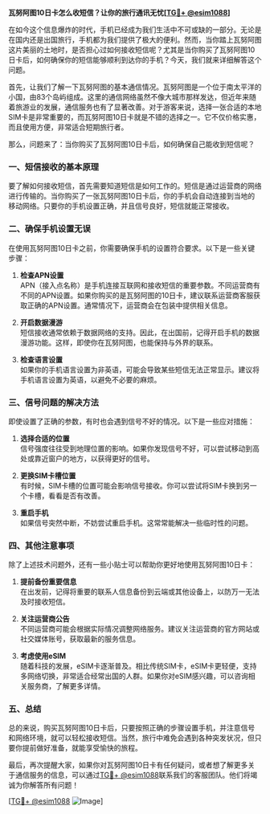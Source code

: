 **瓦努阿图10日卡怎么收短信？让你的旅行通讯无忧[[TG💪+ @esim1088](https://t.me/s/esim1088)]**

在如今这个信息爆炸的时代，手机已经成为我们生活中不可或缺的一部分。无论是在国内还是出国旅行，手机都为我们提供了极大的便利。然而，当你踏上瓦努阿图这片美丽的土地时，是否担心过如何接收短信呢？尤其是当你购买了瓦努阿图10日卡后，如何确保你的短信能够顺利到达你的手机？今天，我们就来详细解答这个问题。

首先，让我们了解一下瓦努阿图的基本通信情况。瓦努阿图是一个位于南太平洋的小国，由83个岛屿组成。这里的通信网络虽然不像大城市那样发达，但近年来随着旅游业的发展，通信服务也有了显著改善。对于游客来说，选择一张合适的本地SIM卡是非常重要的，而瓦努阿图10日卡就是不错的选择之一。它不仅价格实惠，而且使用方便，非常适合短期旅行者。

那么，问题来了：当你购买了瓦努阿图10日卡后，如何确保自己能收到短信呢？

### **一、短信接收的基本原理**
要了解如何接收短信，首先需要知道短信是如何工作的。短信是通过运营商的网络进行传输的。当你购买了一张瓦努阿图10日卡后，你的手机会自动连接到当地的移动网络。只要你的手机设置正确，并且信号良好，短信就能正常接收。

### **二、确保手机设置无误**
在使用瓦努阿图10日卡之前，你需要确保手机的设置符合要求。以下是一些关键步骤：

1. **检查APN设置**  
   APN（接入点名称）是手机连接互联网和接收短信的重要参数。不同运营商有不同的APN设置。如果你购买的是瓦努阿图的10日卡，建议联系运营商客服获取正确的APN设置。通常情况下，运营商会在包装中提供相关信息。

2. **开启数据漫游**  
   短信接收通常依赖于数据网络的支持。因此，在出国前，记得开启手机的数据漫游功能。这样，即使你在瓦努阿图，也能保持与外界的联系。

3. **检查语言设置**  
   如果你的手机语言设置为非英语，可能会导致某些短信无法正常显示。建议将手机语言设置为英语，以避免不必要的麻烦。

### **三、信号问题的解决方法**
即使设置了正确的参数，有时也会遇到信号不好的情况。以下是一些应对措施：

1. **选择合适的位置**  
   信号强度往往受到地理位置的影响。如果你发现信号不好，可以尝试移动到高处或靠近窗户的地方，以获得更好的信号。

2. **更换SIM卡槽位置**  
   有时候，SIM卡槽的位置可能会影响信号接收。你可以尝试将SIM卡换到另一个卡槽，看看是否有改善。

3. **重启手机**  
   如果信号突然中断，不妨尝试重启手机。这常常能解决一些临时性的问题。

### **四、其他注意事项**
除了上述技术问题外，还有一些小贴士可以帮助你更好地使用瓦努阿图10日卡：

1. **提前备份重要信息**  
   在出发前，记得将重要的联系人信息备份到云端或其他设备上，以防万一无法及时接收短信。

2. **关注运营商公告**  
   不同运营商可能会根据实际情况调整网络服务。建议关注运营商的官方网站或社交媒体账号，获取最新的服务信息。

3. **考虑使用eSIM**  
   随着科技的发展，eSIM卡逐渐普及。相比传统SIM卡，eSIM卡更轻便，支持多网络切换，非常适合经常出国的人群。如果你对eSIM感兴趣，可以咨询相关服务商，了解更多详情。

### **五、总结**
总的来说，购买瓦努阿图10日卡后，只要按照正确的步骤设置手机，并注意信号和网络环境，就可以轻松接收短信。当然，旅行中难免会遇到各种突发状况，但只要你提前做好准备，就能享受愉快的旅程。

最后，再次提醒大家，如果你对瓦努阿图10日卡有任何疑问，或者想了解更多关于通信服务的信息，可以通过[TG💪+ @esim1088](https://t.me/s/esim1088)联系我们的客服团队。他们将竭诚为你解答所有问题！

[[TG💪+ @esim1088](https://t.me/s/esim1088) ![Image](https://i.postimg.cc/4NQfJmqS/Snipaste-2025-05-13-00-14-12.png)]